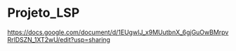 # Projeto_LSP

https://docs.google.com/document/d/1EUgwIJ_x9MUutbnX_6gjGuOwBMrpvRrlDSZN_1XT2wU/edit?usp=sharing
